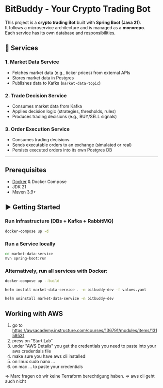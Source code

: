 # BitBuddy - Your Crypto Trading Bot

This project is a **crypto trading Bot** built with **Spring Boot (Java 21)**.  
It follows a microservice architecture and is managed as a **monorepo**.  
Each service has its own database and responsibilities.

## 🚀 Services

### 1. Market Data Service

- Fetches market data (e.g., ticker prices) from external APIs
- Stores market data in Postgres
- Publishes data to Kafka (`market-data-topic`)

### 2. Trade Decision Service

- Consumes market data from Kafka
- Applies decision logic (strategies, thresholds, rules)
- Produces trading decisions (e.g., BUY/SELL signals)

### 3. Order Execution Service

- Consumes trading decisions
- Sends executable orders to an exchange (simulated or real)
- Persists executed orders into its own Postgres DB

---

## Prerequisites

- [Docker](https://docs.docker.com/get-docker/) & Docker Compose
- JDK 21
- Maven 3.9+

## ▶️ Getting Started

### Run Infrastructure (DBs + Kafka + RabbitMQ)

```bash
docker-compose up -d
```

### Run a Service locally

```bash
cd market-data-service
mvn spring-boot:run
```

### Alternatively, run all services with Docker:

```bash
docker-compose up --build
```

```bash
helm install market-data-service . -n bitbuddy-dev -f values.yaml   
```

```bash
helm uninstall market-data-service -n bitbuddy-dev
```

## Working with AWS

1. go to https://awsacademy.instructure.com/courses/136791/modules/items/13159531
2. press on "Start Lab"
3. under "AWS Details" you get the credentials you need to paste into your aws credentials file
3. make sure you have aws cli installed
4. on linux sudo nano ...
5. on mac ... to paste your credentials

=> Marc fragen ob wir keine Terraform berechtigung haben.
=> aws cli geht auch nicht



